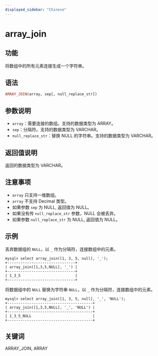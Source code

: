 ```yaml
---
displayed_sidebar: "Chinese"
---
```


# array_join

## 功能

将数组中的所有元素连接生成一个字符串。

## 语法

```Haskell
ARRAY_JOIN(array, sep[, null_replace_str])
```

## 参数说明

* `array`：需要连接的数组。支持的数据类型为 ARRAY。
* `sep`：分隔符。支持的数据类型为 VARCHAR。
* `null_replace_str`：替换 NULL 的字符串。支持的数据类型为 VARCHAR。

## 返回值说明

返回的数据类型为 VARCHAR。

## 注意事项

* `array` 只支持一维数组。
* `array` 不支持 Decimal 类型。
* 如果参数 `sep` 为 NULL, 返回值为 NULL。
* 如果没有传 `null_replace_str` 参数，NULL 会被丢弃。
* 如果参数 `null_replace_str` 为 NULL, 返回值为 NULL。

## 示例

丢弃数据组的 `NULL`，以 `_` 作为分隔符，连接数组中的元素。

```Plain Text
mysql> select array_join([1, 3, 5, null], '_');
+-------------------------------+
| array_join([1,3,5,NULL], '_') |
+-------------------------------+
| 1_3_5                         |
+-------------------------------+
```

将数据组中的 `NULL` 替换为字符串 `NULL`，以 `_` 作为分隔符，连接数组中的元素。

```Plain Text
mysql> select array_join([1, 3, 5, null], '_', 'NULL');
+---------------------------------------+
| array_join([1,3,5,NULL], '_', 'NULL') |
+---------------------------------------+
| 1_3_5_NULL                            |
+---------------------------------------+
```

## 关键词

ARRAY_JOIN, ARRAY
